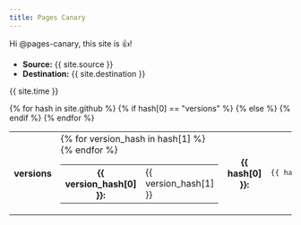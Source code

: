 ```yaml
---
title: Pages Canary
---
```


Hi @pages-canary, this site is :+1:!

* **Source:** {{ site.source }}
* **Destination:** {{ site.destination }}

{{ site.time }}

<table>
{% for hash in site.github %}
<tr>
{% if hash[0] == "versions" %}
<th>versions</th>
<td>
<table>
  {% for version_hash in hash[1] %}
  <tr>
    <th>{{ version_hash[0] }}:</th>
    <td>{{ version_hash[1] }}</td>
  </tr>
  {% endfor %}
</table>
</td>
{% else %}
<th>{{ hash[0] }}:</th><td><pre>{{ hash[1] }}</pre></td>
{% endif %}
</tr>
{% endfor %}
